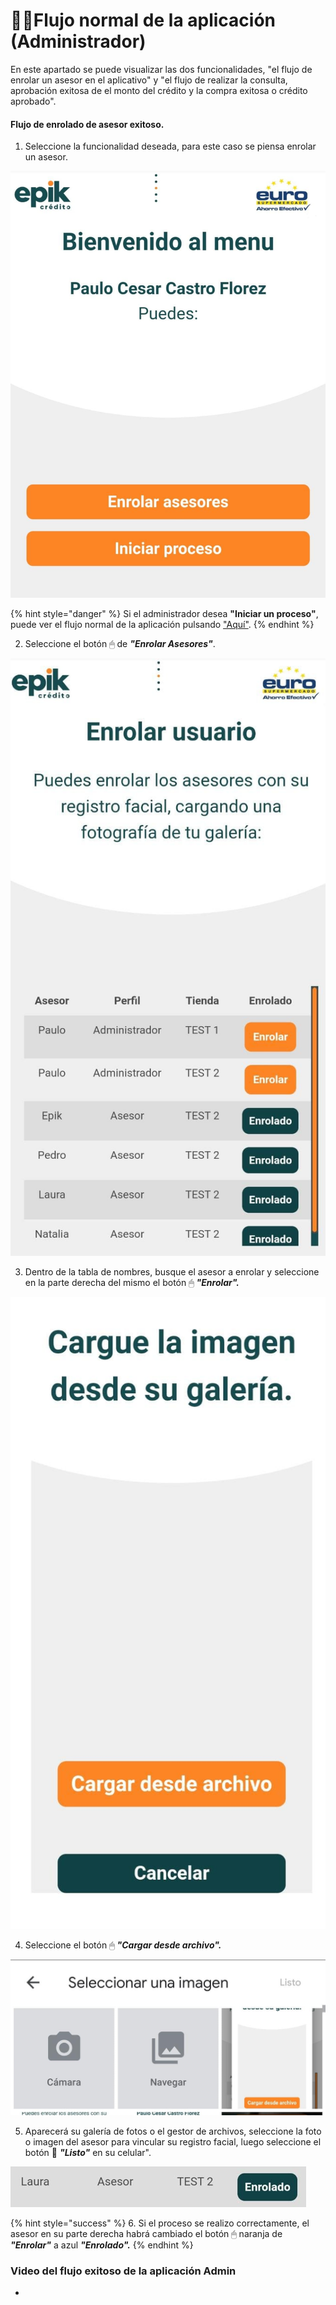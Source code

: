 # 👨‍✈️Flujo normal de la aplicación \(Administrador\)

En este apartado se puede visualizar las dos funcionalidades, "el flujo de enrolar un asesor en el aplicativo" y "el flujo de realizar la consulta, aprobación exitosa de el monto del crédito y la compra exitosa o crédito aprobado".

#### Flujo de enrolado de asesor exitoso.

1.  Seleccione la funcionalidad deseada, para este caso se piensa enrolar un asesor.

![](../.gitbook/assets/whatsapp-image-2021-08-24-at-11.35.35-am-2-%20%281%29.jpeg)

{% hint style="danger" %}
Si el administrador desea **"Iniciar un proceso"**, puede ver el flujo normal de la aplicación pulsando ["Aquí"](flujo-normal-de-la-aplicacion-asesor/).
{% endhint %}

2. Seleccione el botón 🖱 de _**"Enrolar Asesores"**_.

![](../.gitbook/assets/whatsapp-image-2021-08-24-at-11.35.35-am-1-.jpeg)

3. Dentro de la tabla de nombres, busque el asesor a enrolar y seleccione en la parte derecha del mismo el botón 🖱 _**"Enrolar".**_

![](../.gitbook/assets/whatsapp-image-2021-08-24-at-11.35.35-am.jpeg)

4. Seleccione el botón 🖱 _**"Cargar desde archivo".**_

![](../.gitbook/assets/whatsapp-image-2021-08-24-at-11.35.35-am-3-.jpeg)

5. Aparecerá su galería de fotos o el gestor de archivos, seleccione la foto o imagen del asesor para vincular su registro facial, luego seleccione el botón 🔘 _**"Listo"**_  en su celular". 

![](../.gitbook/assets/image%20%282%29.png)

{% hint style="success" %}
6. Si el proceso se realizo correctamente, el asesor en su parte derecha habrá cambiado el botón 🖱 naranja de _**"Enrolar"**_ a azul _**"Enrolado".**_
{% endhint %}

### Video del flujo exitoso de la aplicación Admin

* 
